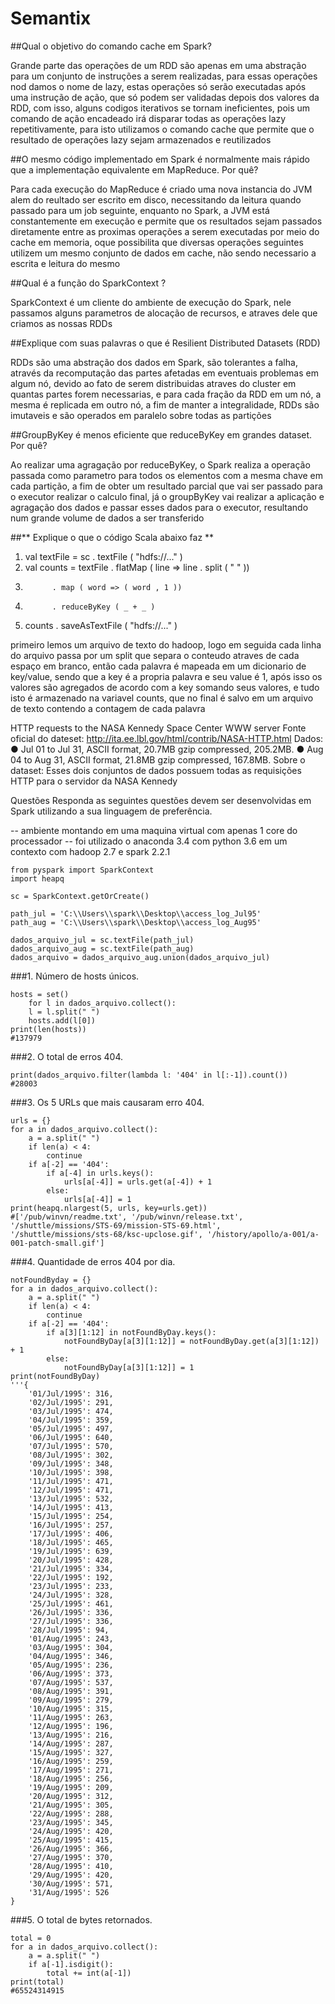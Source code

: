 # Semantix

##Qual o objetivo do comando cache em Spark?

Grande parte das operações de um RDD são apenas em uma abstração para um conjunto de instruções a serem realizadas, para essas operações nod damos o nome de lazy, estas operações só serão executadas após uma instrução de ação, que só podem ser validadas depois dos valores da RDD, com isso, alguns codigos iterativos se tornam ineficientes, pois um comando de ação encadeado irá disparar todas as operações lazy repetitivamente, para isto utilizamos o comando cache que permite que o resultado de operações lazy sejam armazenados e reutilizados


##O mesmo código implementado em Spark é normalmente mais rápido que a implementação equivalente em MapReduce. Por quê?

Para cada execução do MapReduce é criado uma nova instancia do JVM alem do reultado ser escrito em disco, necessitando da leitura quando passado para um job seguinte, enquanto no Spark, a JVM está constantemente em execução e permite que os resultados sejam passados diretamente entre as proximas operações a serem executadas por meio do cache em memoria, oque possibilita que diversas operações seguintes utilizem um mesmo conjunto de dados em cache, não sendo necessario a escrita e leitura do mesmo


##Qual é a função do SparkContext ?

SparkContext é um cliente do ambiente de execução do Spark, nele passamos alguns parametros de alocação de recursos, e atraves dele que criamos as nossas RDDs


##Explique com suas palavras o que é Resilient Distributed Datasets (RDD)

RDDs são uma abstração dos dados em Spark, são tolerantes a falha, através da recomputação das partes afetadas em eventuais problemas em algum nó, devido ao fato de serem distribuidas atraves do cluster em quantas partes forem necessarias, e para cada fração da RDD em um nó, a mesma é replicada em outro nó, a fim de manter a integralidade, RDDs são imutaveis e são operados em paralelo sobre todas as partições


##GroupByKey é menos eficiente que reduceByKey em grandes dataset. Por quê?

Ao realizar uma agragação por reduceByKey, o Spark realiza a operação passada como parametro para todos os elementos com a mesma chave em cada partição, a fim de obter um resultado parcial que vai ser passado para o executor realizar o calculo final, já o groupByKey vai realizar a aplicação e agragação dos dados e passar esses dados para o executor, resultando num grande volume de dados a ser transferido


##** Explique o que o código Scala abaixo faz **

1. val textFile = sc . textFile ( "hdfs://..." )
2. val counts = textFile . flatMap ( line => line . split ( " " ))
3.           . map ( word => ( word , 1 ))
4.           . reduceByKey ( _ + _ )
5. counts . saveAsTextFile ( "hdfs://..." )

primeiro lemos um arquivo de texto do hadoop, logo em seguida cada linha do arquivo passa por um split que separa o conteudo atraves de cada espaço em branco, então cada palavra é mapeada em um dicionario de key/value, sendo que a key é a propria palavra e seu value é 1, após isso os valores são agregados de acordo com a key somando seus valores, e tudo isto é armazenado na variavel counts, que no final é salvo em um arquivo de texto contendo a contagem de cada palavra



HTTP requests to the NASA Kennedy Space Center WWW server
Fonte oficial do dateset: http://ita.ee.lbl.gov/html/contrib/NASA-HTTP.html
Dados:
● Jul 01 to Jul 31, ASCII format, 20.7MB gzip compressed, 205.2MB.
● Aug 04 to Aug 31, ASCII format, 21.8MB gzip compressed, 167.8MB.
Sobre o dataset: Esses dois conjuntos de dados possuem todas as requisições HTTP para o servidor da NASA Kennedy

Questões
Responda as seguintes questões devem ser desenvolvidas em Spark utilizando a sua linguagem de preferência.


-- ambiente montando em uma maquina virtual com apenas 1 core do processador
-- foi utilizado o anaconda 3.4 com python 3.6 em um contexto com hadoop 2.7 e spark 2.2.1


    from pyspark import SparkContext
    import heapq

    sc = SparkContext.getOrCreate()

    path_jul = 'C:\\Users\\spark\\Desktop\\access_log_Jul95'
    path_aug = 'C:\\Users\\spark\\Desktop\\access_log_Aug95'

    dados_arquivo_jul = sc.textFile(path_jul)
    dados_arquivo_aug = sc.textFile(path_aug)
    dados_arquivo = dados_arquivo_aug.union(dados_arquivo_jul)

###1. Número de hosts únicos.

    hosts = set()
        for l in dados_arquivo.collect():
        l = l.split(" ")
        hosts.add(l[0])
    print(len(hosts))
    #137979


###2. O total de erros 404.

    print(dados_arquivo.filter(lambda l: '404' in l[:-1]).count())
    #28003


###3. Os 5 URLs que mais causaram erro 404.

    urls = {}
    for a in dados_arquivo.collect():
        a = a.split(" ")
        if len(a) < 4:
            continue
        if a[-2] == '404':
            if a[-4] in urls.keys():
                urls[a[-4]] = urls.get(a[-4]) + 1
            else:
                urls[a[-4]] = 1
    print(heapq.nlargest(5, urls, key=urls.get))
    #['/pub/winvn/readme.txt', '/pub/winvn/release.txt', '/shuttle/missions/STS-69/mission-STS-69.html', '/shuttle/missions/sts-68/ksc-upclose.gif', '/history/apollo/a-001/a-001-patch-small.gif']


###4. Quantidade de erros 404 por dia.

    notFoundByday = {}
    for a in dados_arquivo.collect():
        a = a.split(" ")
        if len(a) < 4:
            continue
        if a[-2] == '404':
            if a[3][1:12] in notFoundByDay.keys():
                notFoundByDay[a[3][1:12]] = notFoundByDay.get(a[3][1:12]) + 1
            else:
                notFoundByDay[a[3][1:12]] = 1
    print(notFoundByDay)
    '''{
        '01/Jul/1995': 316, 
        '02/Jul/1995': 291, 
        '03/Jul/1995': 474, 
        '04/Jul/1995': 359, 
        '05/Jul/1995': 497, 
        '06/Jul/1995': 640, 
        '07/Jul/1995': 570, 
        '08/Jul/1995': 302, 
        '09/Jul/1995': 348, 
        '10/Jul/1995': 398, 
        '11/Jul/1995': 471, 
        '12/Jul/1995': 471, 
        '13/Jul/1995': 532, 
        '14/Jul/1995': 413, 
        '15/Jul/1995': 254, 
        '16/Jul/1995': 257, 
        '17/Jul/1995': 406, 
        '18/Jul/1995': 465, 
        '19/Jul/1995': 639, 
        '20/Jul/1995': 428, 
        '21/Jul/1995': 334, 
        '22/Jul/1995': 192, 
        '23/Jul/1995': 233, 
        '24/Jul/1995': 328, 
        '25/Jul/1995': 461, 
        '26/Jul/1995': 336, 
        '27/Jul/1995': 336, 
        '28/Jul/1995': 94, 
        '01/Aug/1995': 243, 
        '03/Aug/1995': 304, 
        '04/Aug/1995': 346, 
        '05/Aug/1995': 236, 
        '06/Aug/1995': 373, 
        '07/Aug/1995': 537, 
        '08/Aug/1995': 391, 
        '09/Aug/1995': 279, 
        '10/Aug/1995': 315, 
        '11/Aug/1995': 263, 
        '12/Aug/1995': 196, 
        '13/Aug/1995': 216, 
        '14/Aug/1995': 287, 
        '15/Aug/1995': 327, 
        '16/Aug/1995': 259, 
        '17/Aug/1995': 271, 
        '18/Aug/1995': 256, 
        '19/Aug/1995': 209, 
        '20/Aug/1995': 312, 
        '21/Aug/1995': 305, 
        '22/Aug/1995': 288, 
        '23/Aug/1995': 345, 
        '24/Aug/1995': 420, 
        '25/Aug/1995': 415, 
        '26/Aug/1995': 366, 
        '27/Aug/1995': 370, 
        '28/Aug/1995': 410, 
        '29/Aug/1995': 420, 
        '30/Aug/1995': 571, 
        '31/Aug/1995': 526
    }


###5. O total de bytes retornados.

    total = 0
    for a in dados_arquivo.collect():
        a = a.split(" ")
        if a[-1].isdigit():
            total += int(a[-1])
    print(total)
    #65524314915
